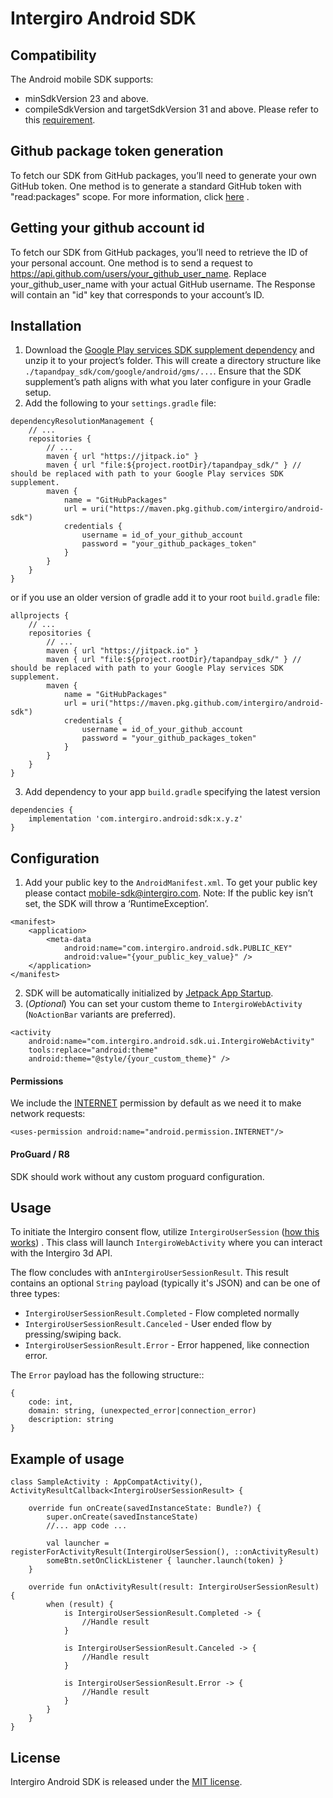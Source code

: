 # Intergiro Android SDK

## Compatibility

The Android mobile SDK supports:

- minSdkVersion 23 and above.
- compileSdkVersion and targetSdkVersion 31 and above. Please refer to
  this [requirement](https://developer.android.com/google/play/requirements/target-sdk).

## Github package token generation

To fetch our SDK from GitHub packages, you’ll need to generate your own GitHub token. One method is
to generate a standard GitHub token with "read:packages"
scope. For more information, click [here](https://docs.github.com/en/enterprise-server@3.6/authentication/keeping-your-account-and-data-secure/managing-your-personal-access-tokens#creating-a-personal-access-token)
.

## Getting your github account id

To fetch our SDK from GitHub packages, you’ll need to retrieve the ID of your personal account. One
method is to send a request to  https://api.github.com/users/your_github_user_name. Replace
your_github_user_name with your actual GitHub username. The
Response will contain an "id" key that corresponds to your account’s ID.

## Installation

1. Download
   the [Google Play services SDK supplement dependency](https://developers.google.com/pay/issuers/apis/push-provisioning/android/releases)
   and unzip it to your project’s folder. This will create a directory structure
   like `./tapandpay_sdk/com/google/android/gms/...`. Ensure that the SDK supplement’s path aligns
   with what you later configure in your Gradle setup.
2. Add the following to your `settings.gradle` file:

```
dependencyResolutionManagement {
    // ...
    repositories {
        // ...
        maven { url "https://jitpack.io" }
        maven { url "file:${project.rootDir}/tapandpay_sdk/" } // should be replaced with path to your Google Play services SDK supplement.
        maven {
            name = "GitHubPackages"
            url = uri("https://maven.pkg.github.com/intergiro/android-sdk")
            credentials {
                username = id_of_your_github_account
                password = "your_github_packages_token"
            }
        }
    }
}
```

or if you use an older version of gradle add it to your root `build.gradle` file:

```
allprojects {
    // ...
    repositories {
        // ...
        maven { url "https://jitpack.io" }
        maven { url "file:${project.rootDir}/tapandpay_sdk/" } // should be replaced with path to your Google Play services SDK supplement.
        maven {
            name = "GitHubPackages"
            url = uri("https://maven.pkg.github.com/intergiro/android-sdk")
            credentials {
                username = id_of_your_github_account
                password = "your_github_packages_token"
            }
        }
    }
}
```

3. Add dependency to your app `build.gradle` specifying the latest version

```
dependencies {
    implementation 'com.intergiro.android:sdk:x.y.z'
}
```

## Configuration

1. Add your public key to the `AndroidManifest.xml`. To get your public key please
   contact <mobile-sdk@intergiro.com>. Note: If the public key isn’t set, the SDK will throw a
   ‘RuntimeException’.

```
<manifest>
    <application>
        <meta-data
            android:name="com.intergiro.android.sdk.PUBLIC_KEY"
            android:value="{your_public_key_value}" />
    </application>
</manifest>
```

2. SDK will be automatically initialized
   by [Jetpack App Startup](https://developer.android.com/topic/libraries/app-startup).
3. (*Optional*) You can set your custom theme to `IntergiroWebActivity` (`NoActionBar` variants are
   preferred).

```
<activity
    android:name="com.intergiro.android.sdk.ui.IntergiroWebActivity"
    tools:replace="android:theme"
    android:theme="@style/{your_custom_theme}" />
```

#### Permissions

We include
the [INTERNET](https://developer.android.com/reference/android/Manifest.permission#INTERNET)
permission by default as we need it to make network requests:

```
<uses-permission android:name="android.permission.INTERNET"/>
```

#### ProGuard / R8

SDK should work without any custom proguard configuration.

## Usage

To initiate the Intergiro consent flow,
utilize `IntergiroUserSession` ([how this works](https://developer.android.com/training/basics/intents/result))
. This class will launch `IntergiroWebActivity` where you can interact with the Intergiro 3d API.

The flow concludes with an`IntergiroUserSessionResult`. This result contains an optional `String`
payload (typically it's JSON) and can be one of three types:

* `IntergiroUserSessionResult.Completed` - Flow completed normally
* `IntergiroUserSessionResult.Canceled` - User ended flow by pressing/swiping back.
* `IntergiroUserSessionResult.Error` - Error happened, like connection error.

The `Error` payload has the following structure::

```
{
    code: int,
    domain: string, (unexpected_error|connection_error)
    description: string
}
```

## Example of usage

```
class SampleActivity : AppCompatActivity(), ActivityResultCallback<IntergiroUserSessionResult> {

    override fun onCreate(savedInstanceState: Bundle?) {
        super.onCreate(savedInstanceState)
        //... app code ...

        val launcher = registerForActivityResult(IntergiroUserSession(), ::onActivityResult)
        someBtn.setOnClickListener { launcher.launch(token) }
    }

    override fun onActivityResult(result: IntergiroUserSessionResult) {
        when (result) {
            is IntergiroUserSessionResult.Completed -> {
                //Handle result
            }

            is IntergiroUserSessionResult.Canceled -> {
                //Handle result
            }

            is IntergiroUserSessionResult.Error -> {
                //Handle result
            }
        }
    }
}
```

## License

Intergiro Android SDK is released under the [MIT license](LICENSE.md).
